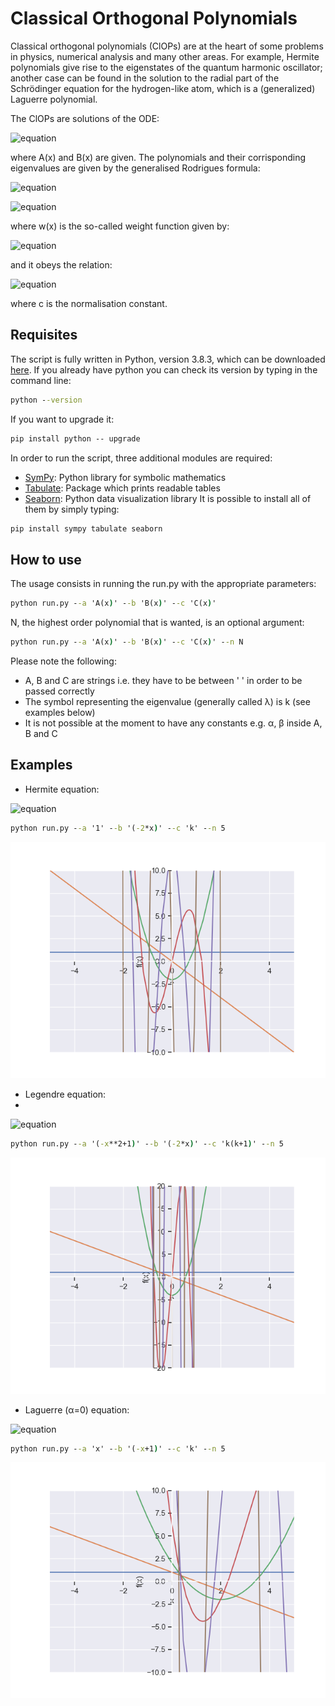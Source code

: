 # Classical Orthogonal Polynomials
Classical orthogonal polynomials (ClOPs) are at the heart of some problems in physics, numerical analysis and many other areas. For example, Hermite polynomials give rise to the eigenstates of the quantum harmonic oscillator; another case can be found in the solution to the radial part of the Schrödinger equation for the hydrogen-like atom, which is a (generalized) Laguerre polynomial.

The ClOPs are solutions of the ODE: 

![equation](https://latex.codecogs.com/gif.image?%5Cdpi%7B110%7DA(x)%5Cfrac%7B%5Cmathrm%7Bd%7D%5E2%20y_n%7D%7B%5Cmathrm%7Bd%7D%5E2%20x%7D%20&plus;%20B(x)%20%5Cfrac%7B%5Cmathrm%7Bd%7D%20y_n%7D%7B%5Cmathrm%7Bd%7D%20x%7D%20&plus;%20%5Clambda_ny_n%20=%200)

where A(x) and B(x) are given. The polynomials and their corrisponding eigenvalues are given by the generalised Rodrigues formula:

![equation](https://latex.codecogs.com/gif.image?%5Cdpi%7B110%7Dy_n=%5Cfrac%7B1%7D%7Bw(x)%7D%5Cfrac%7B%5Cmathrm%7Bd%7D%5En%20(w(x)A(x)%5En)%7D%7B%5Cmathrm%7Bd%7D%20x%5En%7D)

![equation](https://latex.codecogs.com/gif.image?%5Cdpi%7B110%7D%5Clambda_n=n%5CBig%5B%5Cfrac%7B%5Cmathrm%7Bd%7D%20B(x)%7D%7B%5Cmathrm%7Bd%7D%20x%7D&plus;%5Cfrac%7B1%7D%7B2%7D(n-1)%5Cfrac%7B%5Cmathrm%7Bd%7D%5E2%20A(x)%7D%7B%5Cmathrm%7Bd%7D%5E2%20x%7D%5CBig%5D)

where w(x) is the so-called weight function given by:

![equation](https://latex.codecogs.com/gif.image?%5Cdpi%7B110%7Dw(x)=%5Cfrac%7B1%7D%7BA(x)%7D%5Cexp%5Cint%7B%5Cfrac%7BB(x)%7D%7BA(x)%7Ddx)

and it obeys the relation:

![equation](https://latex.codecogs.com/gif.image?%5Cdpi%7B110%7D%5Clangle%20P_n(x)%7CP_m(x)%20%5Crangle%20=%20%5Cint_%7Ba%7D%5E%7Bb%7DP_n(x)P_m(x)w(x)dx%20=%20c%5Cdelta_m_n)

where c is the normalisation constant.

## Requisites
The script is fully written in Python, version 3.8.3, which can be downloaded [here](https://www.python.org/downloads/release/python-383/). If you already have python you can check its version by typing in the command line:
```cmd
python --version
```
If you want to upgrade it:
```cmd
pip install python -- upgrade
```
In order to run the script, three additional modules are required:
* [SymPy](https://www.sympy.org/en/index.html): Python library for symbolic mathematics
* [Tabulate](https://pypi.org/project/tabulate/): Package which prints readable tables
* [Seaborn](https://seaborn.pydata.org/): Python data visualization library
It is possible to install all of them by simply typing:
```cmd
pip install sympy tabulate seaborn
```
## How to use
The usage consists in running the run.py with the appropriate parameters:
```cmd
python run.py --a 'A(x)' --b 'B(x)' --c 'C(x)'
```
N, the highest order polynomial that is wanted, is an optional argument:
```cmd
python run.py --a 'A(x)' --b 'B(x)' --c 'C(x)' --n N
```
Please note the following:
* A, B and C are strings i.e. they have to be between ' ' in order to be passed correctly
* The symbol representing the eigenvalue (generally called λ) is k (see examples below)
* It is not possible at the moment to have any constants e.g. α, β inside A, B and C
## Examples
- Hermite equation:

![equation](https://latex.codecogs.com/gif.image?%5Cdpi%7B110%7D%5Cfrac%7B%5Cmathrm%7Bd%7D%5E2%20y%7D%7B%5Cmathrm%7Bd%7D%20x%5E2%7D%20-2x%5Cfrac%7B%5Cmathrm%7Bd%7D%20y%7D%7B%5Cmathrm%7Bd%7D%20x%7D&plus;ky%20=%200)

```cmd
python run.py --a '1' --b '(-2*x)' --c 'k' --n 5
```
![Hermite polynomials](/Images/Hermite.png)

- Legendre equation:
- 
![equation](https://latex.codecogs.com/gif.image?%5Cdpi%7B110%7D(1-x%5E2)%5Cfrac%7B%5Cmathrm%7Bd%7D%5E2%20y%7D%7B%5Cmathrm%7Bd%7D%20x%5E2%7D%20-2x%5Cfrac%7B%5Cmathrm%7Bd%7D%20y%7D%7B%5Cmathrm%7Bd%7D%20x%7D&plus;k(k&plus;1)y%20=%200)

```cmd
python run.py --a '(-x**2+1)' --b '(-2*x)' --c 'k(k+1)' --n 5
```
![Legendre polynomials](/Images/Legendre.png)

- Laguerre (α=0) equation:

![equation](https://latex.codecogs.com/gif.image?%5Cdpi%7B110%7Dx%5Cfrac%7B%5Cmathrm%7Bd%7D%5E2%20y%7D%7B%5Cmathrm%7Bd%7D%20x%5E2%7D%20&plus;(1-x)%5Cfrac%7B%5Cmathrm%7Bd%7D%20y%7D%7B%5Cmathrm%7Bd%7D%20x%7D&plus;ky%20=%200)

```cmd
python run.py --a 'x' --b '(-x+1)' --c 'k' --n 5
```
![Laguerre polynomials](/Images/Laguerre0.png)
